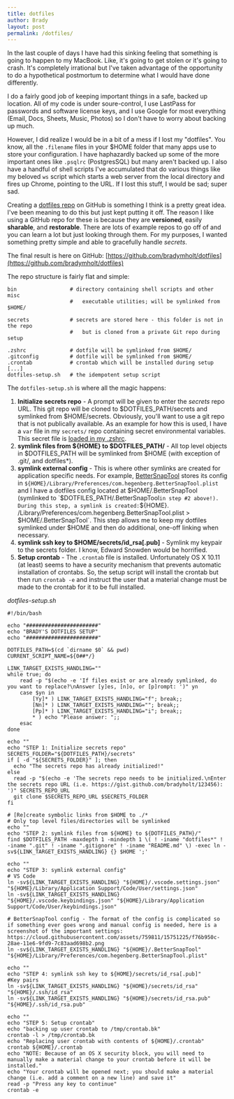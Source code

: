 ```yaml
---
title: dotfiles
author: Brady
layout: post
permalink: /dotfiles/
---
```


In the last couple of days I have had this sinking feeling that something is going to happen to my MacBook. Like, it's going to get stolen or it's going to crash. It's completely irrational but I've taken advantage of the opportunity to do a hypothetical postmortum to determine what I would have done differently.

I do a fairly good job of keeping important things in a safe, backed up location. All of my code is under soure-control, I use LastPass for passwords and software license keys, and I use Google for most everything (Email, Docs, Sheets, Music, Photos) so I don't have to worry about backing up much.

However, I did realize I would be in a bit of a mess if I lost my "dotfiles". You know, all the `.filename` files in your $HOME folder that many apps use to store your configuration. I have haphazardly backed up some of the more important ones like `.psqlrc` (PostgresSQL) but many aren't backed up. I also have a handful of shell scripts I've accumulated that do various things like my beloved `ws` script which starts a web server from the local directory and fires up Chrome, pointing to the URL. If I lost this stuff, I would be sad; super sad.

Creating a [dotfiles repo](https://dotfiles.github.io/) on GitHub is something I think is a pretty great idea. I've been meaning to do this but just kept putting it off. The reason I like using a GitHub repo for these is because they are **versioned**, easily **sharable**, and **restorable**. There are lots of example repos to go off of and you can learn a lot but just looking through them. For my purposes, I wanted something pretty simple and able to gracefully handle _secrets_.

The final result is here on GitHub: [https://github.com/bradymholt/dotfiles](https://github.com/bradymholt/dotfiles)

The repo structure is fairly flat and simple:

```shell
bin                 # directory containing shell scripts and other misc
                    #   executable utilities; will be symlinked from $HOME/

secrets             # secrets are stored here - this folder is not in the repo
                    #   but is cloned from a private Git repo during setup

.zshrc              # dotfile will be symlinked from $HOME/
.gitconfig          # dotfile will be symlinked from $HOME/
.crontab            # crontab which will be installed during setup
[...]
dotfiles-setup.sh   # the idempotent setup script
```

The `dotfiles-setup.sh` is where all the magic happens:

1. **Initialize secrets repo** - A prompt will be given to enter the _secrets_ repo URL. This git repo will be cloned to $DOTFILES_PATH/secrets and symlinked from $HOME/secrets. Obviously, you'll want to use a git repo that is not publically available. As an example for how this is used, I have a `var` file in my `secrets/` repo containing secret environmental variables. This secret file is [loaded in my .zshrc](https://github.com/bradymholt/dotfiles/search?l=bash&q=~%2Fsecrets%2Fvar&utf8=%E2%9C%93).
2. **symlink files from ${HOME} to $DOTFILES_PATH/** - All top level objects in $DOTFILES_PATH will be symlinked from $HOME (with exception of .git/, and dotfiles\*).
3. **symlink external config** - This is where other symlinks are created for application specific needs. For example, [BetterSnapTool](https://itunes.apple.com/us/app/bettersnaptool/id417375580?mt=12) stores its config in `${HOME}/Library/Preferences/com.hegenberg.BetterSnapTool.plist` and I have a dotfiles config located at $HOME/.BetterSnapTool (symlinked to `$DOTFILES_PATH/.BetterSnapTool` in step #2 above!). During this step, a symlink is created: `${HOME}. /Library/Preferences/com.hegenberg.BetterSnapTool.plist > $HOME/.BetterSnapTool`. This step allows me to keep my dotfiles symlinked under $HOME and then do additional, one-off linking when necessary.
4. **symlink ssh key to $HOME/secrets/id_rsa[.pub]** - Symlink my keypair to the secrets folder. I know, Edward Snowden would be horrified.
5. **Setup crontab** - The `.crontab` file is installed. Unfortunately OS X 10.11 (at least) seems to have a security mechanism that prevents automatic installation of crontabs. So, the setup script will install the crontab but then run `crontab -e` and instruct the user that a material change must be made to the crontab for it to be full installed.

_dotfiles-setup.sh_

```shell
#!/bin/bash

echo "#######################"
echo "BRADY'S DOTFILES SETUP"
echo "#######################"

DOTFILES_PATH=$(cd `dirname $0` && pwd)
CURRENT_SCRIPT_NAME=${0##*/}

LINK_TARGET_EXISTS_HANDLING=""
while true; do
    read -p "$(echo -e 'If files exist or are already symlinked, do you want to replace?\nAnswer [y]es, [n]o, or [p]rompt: ')" yn
    case $yn in
        [Yy]* ) LINK_TARGET_EXISTS_HANDLING="f"; break;;
        [Nn]* ) LINK_TARGET_EXISTS_HANDLING=""; break;;
        [Pp]* ) LINK_TARGET_EXISTS_HANDLING="i"; break;;
        * ) echo "Please answer: ";;
    esac
done

echo ""
echo "STEP 1: Initialize secrets repo"
SECRETS_FOLDER="${DOTFILES_PATH}/secrets"
if [ -d "${SECRETS_FOLDER}" ]; then
  echo "The secrets repo has already initialized!"
else
  read -p "$(echo -e 'The secrets repo needs to be initialized.\nEnter the secrets repo URL (i.e. https://gist.github.com/bradyholt/123456): ')" SECRETS_REPO_URL
  git clone $SECRETS_REPO_URL $SECRETS_FOLDER
fi

# [Re]create symbolic links from $HOME to ./*
# Only top level files/directories will be symlinked
echo ""
echo "STEP 2: symlink files from ${HOME} to ${DOTFILES_PATH}/"
find $DOTFILES_PATH -maxdepth 1 -mindepth 1 \( ! -iname "dotfiles*" ! -iname ".git" ! -iname ".gitignore" ! -iname "README.md" \) -exec ln -sv${LINK_TARGET_EXISTS_HANDLING} {} $HOME ';'

echo ""
echo "STEP 3: symlink external config"
# VS Code
ln -sv${LINK_TARGET_EXISTS_HANDLING} "${HOME}/.vscode.settings.json" "${HOME}/Library/Application Support/Code/User/settings.json"
ln -sv${LINK_TARGET_EXISTS_HANDLING} "${HOME}/.vscode.keybindings.json" "${HOME}/Library/Application Support/Code/User/keybindings.json"

# BetterSnapTool config - The format of the config is complicated so if something ever goes wrong and manual config is needed, here is a screenshot of the important settings: https://cloud.githubusercontent.com/assets/759811/15751225/f76b950c-28ae-11e6-9fd9-7c83aad698b2.png
ln -sv${LINK_TARGET_EXISTS_HANDLING} "${HOME}/.BetterSnapTool" "${HOME}/Library/Preferences/com.hegenberg.BetterSnapTool.plist"

echo ""
echo "STEP 4: symlink ssh key to ${HOME}/secrets/id_rsa[.pub]"
#Key pairs
ln -sv${LINK_TARGET_EXISTS_HANDLING} "${HOME}/secrets/id_rsa" "${HOME}/.ssh/id_rsa"
ln -sv${LINK_TARGET_EXISTS_HANDLING} "${HOME}/secrets/id_rsa.pub" "${HOME}/.ssh/id_rsa.pub"

echo ""
echo "STEP 5: Setup crontab"
echo "backing up user crontab to /tmp/crontab.bk"
crontab -l > /tmp/crontab.bk
echo "Replacing user crontab with contents of ${HOME}/.crontab"
crontab ${HOME}/.crontab
echo "NOTE: Because of an OS X security block, you will need to manually make a material change to your crontab before it will be installed."
echo "Your crontab will be opened next; you should make a material change (i.e. add a comment on a new line) and save it"
read -p "Press any key to continue"
crontab -e
```
